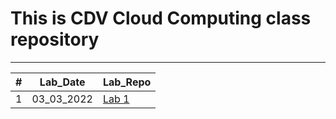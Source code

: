 # This is CDV Cloud Computing class repository
___

<table>
<thead>
<th>#</th>
<th>Lab_Date</th>
<th>Lab_Repo</th>
</thead>
<tbody>
<td>1</td>
<td>03_03_2022</td>
<td> <a href="/cc-lab/1_lab/README.md">Lab 1 </a> </td>
</tbody>
</table>

